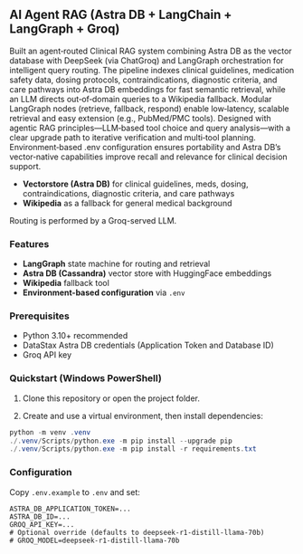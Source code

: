 ## AI Agent RAG (Astra DB + LangChain + LangGraph + Groq)

Built an agent‑routed Clinical RAG system combining Astra DB as the vector database with DeepSeek (via ChatGroq) and LangGraph orchestration for intelligent query routing. The pipeline indexes clinical guidelines, medication safety data, dosing protocols, contraindications, diagnostic criteria, and care pathways into Astra DB embeddings for fast semantic retrieval, while an LLM directs out‑of‑domain queries to a Wikipedia fallback. Modular LangGraph nodes (retrieve, fallback, respond) enable low‑latency, scalable retrieval and easy extension (e.g., PubMed/PMC tools). Designed with agentic RAG principles—LLM‑based tool choice and query analysis—with a clear upgrade path to iterative verification and multi‑tool planning. Environment‑based .env configuration ensures portability and Astra DB’s vector‑native capabilities improve recall and relevance for clinical decision support.

- **Vectorstore (Astra DB)** for clinical guidelines, meds, dosing, contraindications, diagnostic criteria, and care pathways
- **Wikipedia** as a fallback for general medical background

Routing is performed by a Groq-served LLM.

### Features
- **LangGraph** state machine for routing and retrieval
- **Astra DB (Cassandra)** vector store with HuggingFace embeddings
- **Wikipedia** fallback tool
- **Environment-based configuration** via `.env`

### Prerequisites
- Python 3.10+ recommended
- DataStax Astra DB credentials (Application Token and Database ID)
- Groq API key

### Quickstart (Windows PowerShell)

1) Clone this repository or open the project folder.

2) Create and use a virtual environment, then install dependencies:

```powershell
python -m venv .venv
./.venv/Scripts/python.exe -m pip install --upgrade pip
./.venv/Scripts/python.exe -m pip install -r requirements.txt
```

### Configuration
Copy `.env.example` to `.env` and set:

```
ASTRA_DB_APPLICATION_TOKEN=...
ASTRA_DB_ID=...
GROQ_API_KEY=...
# Optional override (defaults to deepseek-r1-distill-llama-70b)
# GROQ_MODEL=deepseek-r1-distill-llama-70b
```








